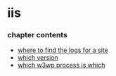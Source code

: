 ﻿
# iis
### chapter contents
 
* [where to find the logs for a site](where_to_find_the_logs_for_a_site.md)
* [which version](which_version.md)
* [which w3wp process is which](which_w3wp_process_is_which.md)
